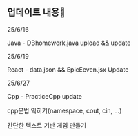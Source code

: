 ## 업데이트 내용🎈

25/6/16
<p>Java - DBhomework.java upload && update</p>

25/6/19
<p>React - data.json && EpicEeven.jsx Update</p>

25/6/27
<p>Cpp - PracticeCpp update</p>
<p>cpp문법 익히기(namespace, cout, cin, ...)</p>
<p>간단한 텍스트 기반 게임 만들기 </p>